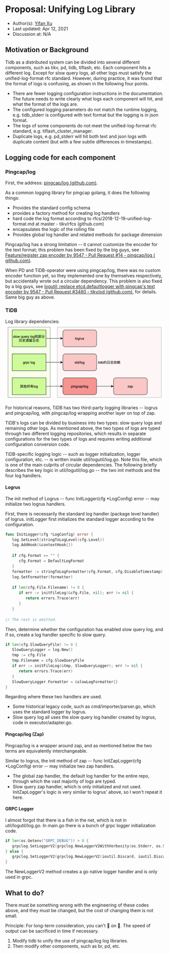 # Proposal: Unifying Log Library

- Author(s): [Yifan Xu](https://github.com/SabaPing)
- Last updated:  Apr 12, 2021
- Discussion at: N/A

## Motivation or Background

Tidb as a distributed system can be divided into several different components, such as tikv, pd, tidb, tiflash, etc. Each component hits a different log. Except for slow query logs, all other logs must satisfy the unified-log-format rfc standard.
However, during practice, it was found that the format of logs is confusing, as shown in the following four points.

- There are fewer logging configuration instructions in the documentation. The future needs to write clearly what logs each component will hit, and what the format of the logs are.
- The configured logging parameters do not match the runtime logging, e.g. tidb_stderr is configured with text format but the logging is in json format.
- The logs of some components do not meet the unified-log-format rfc standard, e.g. tiflash_cluster_manager.
- Duplicate logs, e.g. pd_stderr will hit both text and json logs with duplicate content (but with a few subtle differences in timestamps).

## Logging code for each component

### Pingcap/log

First, the address: [pingcap/log (github.com)](https://github.com/pingcap/log).

As a common logging library for pingcap golang, it does the following things:

- Provides the standard config schema
- provides a factory method for creating log handlers
- hard code the log format according to rfcs/2018-12-19-unified-log-format.md at master - tikv/rfcs (github.com)
- encapsulates the logic of the rolling file
- Provides global log handler and related methods for package dimension
  
Pingcap/log has a strong limitation -- it cannot customize the encoder for the text format; this problem has been fixed by the big guys, see [Feature/register zap encoder by 9547 - Pull Request #14 - pingcap/log ( github.com)](https://github.com/pingcap/log/pull/14).

When PD and TiDB-operator were using pingcap/log, there was no custom encoder function yet, so they implemented one by themselves respectively, but accidentally wrote out a circular dependency. This problem is also fixed by a big guys, see [logutil: replace etcd.defaultlogger with pingcap's text encoder by 9547 - Pull Request #3480 - tikv/pd (github.com)](https://github.com/tikv/pd/pull/3480), for details. Same big guy as above.

### TiDB

Log library dependencies:
![tidb-log-dependency](./imgs/tidb-log-dependency.png)

For historical reasons, TiDB has two third-party logging libraries -- logrus and pingcap/log, with pingcap/log wrapping another layer on top of zap.

TiDB's logs can be divided by business into two types: slow query logs and remaining other logs. As mentioned above, the two types of logs are typed through two different logging repositories, which results in separate configurations for the two types of logs and requires writing additional configuration conversion code.

TiDB-specific logging logic -- such as logger initialization, logger configuration, etc. -- is written inside util/logutil/log.go. Note this file, which is one of the main culprits of circular dependencies. The following briefly describes the key logic in util/logutil/log.go -- the two init methods and the four log handlers.

#### Logrus

The init method of Logrus -- func InitLogger(cfg *LogConfig) error -- may initialize two logrus handlers.

First, there is necessarily the standard log handler (package level handler) of logrus. initLogger first initializes the standard logger according to the configuration.

```go
func InitLogger(cfg *LogConfig) error {
   log.SetLevel(stringToLogLevel(cfg.Level))
   log.AddHook(&contextHook{})

   if cfg.Format == "" {
      cfg.Format = DefaultLogFormat
   }
   formatter := stringToLogFormatter(cfg.Format, cfg.DisableTimestamp)
   log.SetFormatter(formatter)

   if len(cfg.File.Filename) != 0 {
      if err := initFileLog(&cfg.File, nil); err != nil {
         return errors.Trace(err)
      }
   }

// The rest is omitted.
```

Then, determine whether the configuration has enabled slow query log, and if so, create a log handler specific to slow query.

```go
if len(cfg.SlowQueryFile) != 0 {
   SlowQueryLogger = log.New()
   tmp := cfg.File
   tmp.Filename = cfg.SlowQueryFile
   if err := initFileLog(&tmp, SlowQueryLogger); err != nil {
      return errors.Trace(err)
   }
   SlowQueryLogger.Formatter = &slowLogFormatter{}
}
```

Regarding where these two handlers are used.

- Some historical legacy code, such as cmd/importer/parser.go, which uses the standard logger by logrus.
- Slow query log all uses the slow query log handler created by logrus, code in executor/adapter.go.

#### Pingcap/log (Zap)

Pingcap/log is a wrapper around zap, and as mentioned below the two terms are equivalently interchangeable.

Similar to logrus, the init method of zap -- func InitZapLogger(cfg *LogConfig) error -- may initialize two zap handlers.

- The global zap handler, the default log handler for the entire repo, through which the vast majority of logs are typed.
- Slow query zap handler, which is only initialized and not used.
  InitZapLogger's logic is very similar to logrus' above, so I won't repeat it here.

#### GRPC Logger

I almost forgot that there is a fish in the net, which is not in util/logutil/log.go. In main.go there is a bunch of grpc logger initialization code.

```go
if len(os.Getenv("GRPC_DEBUG")) > 0 {
   grpclog.SetLoggerV2(grpclog.NewLoggerV2WithVerbosity(os.Stderr, os.Stderr, os.Stderr, 999))
} else {
   grpclog.SetLoggerV2(grpclog.NewLoggerV2(ioutil.Discard, ioutil.Discard, os.Stderr))
}
```

The NewLoggerV2 method creates a go native logger handler and is only used in grpc.

## What to do?

There must be something wrong with the engineering of these codes above, and they must be changed, but the cost of changing them is not small.

Principle: For long-term consideration, you can't 💩 on 💩. The speed of output can be sacrificed in time if necessary.

1. Modify tidb to unify the use of pingcap/log log libraries.
2. Then modify other components, such as br, pd, etc.
